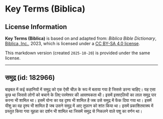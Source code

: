 # Key Terms (Biblica)

## License Information

**Key Terms (Biblica)** is based on and adapted from: _Biblica Bible Dictionary_, [Biblica, Inc.](https://www.biblica.com/), 2023, which is licensed under a [CC BY-SA 4.0 license](https://creativecommons.org/licenses/by-sa/4.0/legalcode.en).

This markdown version (created `2025-10-20`) is provided under the same license.



--------------------------------

## समुद्र (id: 182966)

बाइबल में कई कहानियों में समुद्र को एक ऐसी चीज़ के रूप में बताया गया है जिससे डरना चाहिए। यह एसा कुछ था जिससे लोगों को बचाने के लिए परमेश्वर की आवश्यकता थी। इसमें इस्राएलियों का लाल समुद्र पार करना भी शामिल था। इसमें योना का वह दृश्य भी शामिल है जब उसे समुद्र में फेंक दिया गया था। इसमें यीशु का वह दृश्य भी शामिल है जब उसने समुद्र में आए तूफान को शांत किया था। इसमें प्रकाशितवाक्य में प्रस्तुत किया गया यूहन्ना का दर्शन भी शामिल था जिसमें समुद्र से निकलने वाले पशु का वर्णन था।


